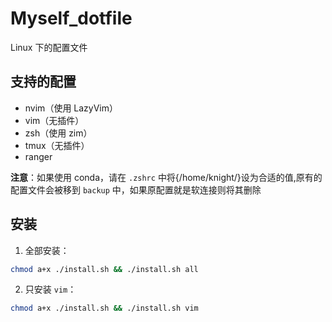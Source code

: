 # Myself_dotfile

Linux 下的配置文件

## 支持的配置

- nvim（使用 LazyVim）
- vim（无插件）
- zsh（使用 zim）
- tmux（无插件）
- ranger

**注意**：如果使用 conda，请在 `.zshrc` 中将{/home/knight/}设为合适的值,原有的配置文件会被移到 `backup` 中，如果原配置就是软连接则将其删除

## 安装

1. 全部安装：

```bash
chmod a+x ./install.sh && ./install.sh all
```

2. 只安装 `vim`：

```bash
chmod a+x ./install.sh && ./install.sh vim
```


